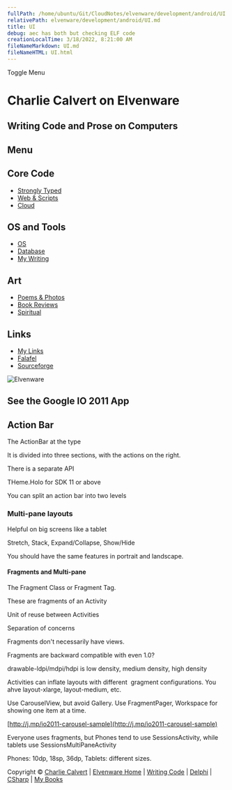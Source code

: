```yaml
---
fullPath: /home/ubuntu/Git/CloudNotes/elvenware/development/android/UI.md
relativePath: elvenware/development/android/UI.md
title: UI
debug: aec has both but checking ELF code
creationLocalTime: 3/18/2022, 8:21:00 AM
fileNameMarkdown: UI.md
fileNameHTML: UI.html
---
```


<!-- toc -->
<!-- tocstop -->

Toggle Menu

Charlie Calvert on Elvenware
============================

Writing Code and Prose on Computers
-----------------------------------

Menu
----

Core Code
---------

-   [Strongly Typed](../index.html)
-   [Web & Scripts](../web/index.html)
-   [Cloud](../cloud/index.shtml)

OS and Tools
------------

-   [OS](../../os/index.html)
-   [Database](../database/index.html)
-   [My Writing](../../books/index.html)

Art
---

-   [Poems & Photos](../../Art/index.html)
-   [Book Reviews](../../books/reading/index.html)
-   [Spiritual](../../spirit/index.html)

Links
-----

-   [My Links](../../links.html)
-   [Falafel](http://www.falafel.com/)
-   [Sourceforge](http://sourceforge.net/projects/elvenware/)

![Elvenware](../../images/elvenwarelogo.png)

See the Google IO 2011 App
--------------------------

Action Bar
----------

The ActionBar at the type

It is divided into three sections, with the actions on the right.

There is a separate API

THeme.Holo for SDK 11 or above

You can split an action bar into two levels

### Multi-pane layouts

Helpful on big screens like a tablet

Stretch, Stack, Expand/Collapse, Show/Hide

You should have the same features in portrait and landscape.

#### Fragments and Multi-pane

The Fragment Class or Fragment Tag.

These are fragments of an Activity

Unit of reuse between Activities

Separation of concerns

Fragments don't necessarily have views.

Fragments are backward compatible with even 1.0?

drawable-ldpi/mdpi/hdpi is low density, medium density, high density

Activities can inflate layouts with different  gragment configurations.
You ahve layout-xlarge, layout-medium, etc.

Use CarouselView, but avoid Gallery. Use FragmentPager, Workspace for
showing one item at a time.

[http://j.mp/io2011-carousel-sample](http://j.mp/io2011-carousel-sample)

Everyone uses fragments, but Phones tend to use SessionsActivity, while
tablets use SessionsMultiPaneActivity

Phones: 10dp, 18sp, 36dp, Tablets: different sizes.

Copyright © [Charlie Calvert](../../index.html) | [Elvenware
Home](../../index.html) | [Writing Code](../index.html) |
[Delphi](../delphi/index.html) | [CSharp](../csharp/index.html) | [My
Books](../../books/index.html)
